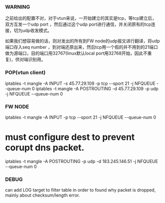 ### WARNING

之前给出的配置不对，对于vtun来说，一开始建立的其实是tcp，等tcp建立后，双方互发一个udp port
，然后通过这个udp port进行通信，并关闭原有的tcp连接，切为udp收发模式。

如果我们想容易做的话，则对发出的所有到FW node的udp报文进行翻译，将udp端口存入seq number
，到对端还原出来，然后tcp用一个假的并不用到的21端口做为源端口，目的端口用32767(linux默认local
port用32768开始，因此不重复)，供对端识别用。

### POP(vtun client)

iptables -t mangle -A INPUT -s 45.77.29.109 -p tcp --sport 21  -j NFQUEUE --queue-num 0
iptables -t mangle -A POSTROUTING -d 45.77.29.109 -p udp  -j NFQUEUE --queue-num 0

### FW NODE

iptables -t mangle -A INPUT -p tcp --sport 21  -j NFQUEUE --queue-num 0
# must configure dest to prevent corupt dns packet.
iptables -t mangle -A POSTROUTING -p udp -d 183.245.146.51 -j NFQUEUE --queue-num 0


### DEBUG

can add LOG target to filter table in order to found why packet is dropped, mainly about
checksum/length error.
